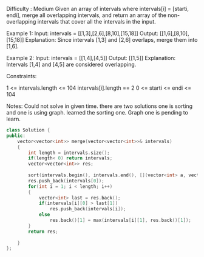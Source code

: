 Difficulty : Medium
Given an array of intervals where intervals[i] = [starti, endi], merge all overlapping intervals, and return an array of the non-overlapping intervals that cover all the intervals in the input.

Example 1:
Input: intervals = [[1,3],[2,6],[8,10],[15,18]]
Output: [[1,6],[8,10],[15,18]]
Explanation: Since intervals [1,3] and [2,6] overlaps, merge them into [1,6].

Example 2:
Input: intervals = [[1,4],[4,5]]
Output: [[1,5]]
Explanation: Intervals [1,4] and [4,5] are considered overlapping.
 

Constraints:

1 <= intervals.length <= 104
intervals[i].length == 2
0 <= starti <= endi <= 104

Notes:
Could not solve in given time. there are two solutions one is sorting and one is using graph. learned the sorting one. Graph one is pending to learn.
``` c++
class Solution {
public:
    vector<vector<int>> merge(vector<vector<int>>& intervals)
    {
        int length = intervals.size();
        if(length< 0) return intervals;
        vector<vector<int>> res;
        
        sort(intervals.begin(), intervals.end(), [](vector<int> a, vector<int> b) { return a[0] < b[0];});
        res.push_back(intervals[0]);
        for(int i = 1; i < length; i++)
        {
            vector<int> last = res.back();
            if(intervals[i][0] > last[1])
                res.push_back(intervals[i]);
            else
                res.back()[1] = max(intervals[i][1], res.back()[1]);
        }
        return res;
        
    }
};
```
